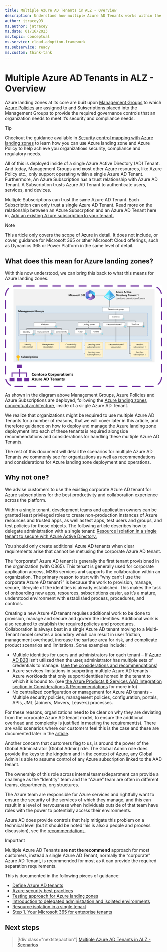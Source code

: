 ```yaml
---
title: Multiple Azure AD Tenants in ALZ - Overview
description: Understand how multiple Azure AD Tenants works within the context of Azure Landing Zones
author: jtracey93
ms.author: jatracey
ms.date: 01/16/2023
ms.topic: conceptual
ms.service: cloud-adoption-framework
ms.subservice: ready
ms.custom: think-tank
---
```


# Multiple Azure AD Tenants in ALZ - Overview

Azure landing zones at its core are built upon [Management Groups](/azure/governance/management-groups/overview) to which [Azure Policies](/azure/governance/policy/overview) are assigned to and Subscriptions placed into the Management Groups to provide the required governance controls that an organization needs to meet it’s security and compliance needs.

>[!TIP]
> Checkout the guidance available in [Security control mapping with Azure landing zones](/azure/cloud-adoption-framework/ready/control-mapping/security-control-mapping) to learn how you can use Azure landing zone and Azure Policy to help achieve you organizations security, compliance and regulatory needs.

All of this is deployed inside of a single Azure Active Directory (AD) Tenant. And today, Management Groups and most other Azure resources, like Azure Policy etc., only support operating within a single Azure AD Tenant. Furthermore, An Azure Subscription has a trust relationship with Azure AD Tenant. A Subscription trusts Azure AD Tenant to authenticate users, services, and devices.

Multiple Subscriptions can trust the same Azure AD Tenant. Each Subscription can only trust a single Azure AD Tenant. Read more on the relationship between an Azure Subscription and an Azure AD Tenant here in, [Add an existing Azure subscription to your tenant.](/azure/active-directory/fundamentals/active-directory-how-subscriptions-associated-directory)

>[!NOTE]
> This article only covers the scope of Azure in detail. It does not include, or cover, guidance for Microsoft 365 or other Microsoft Cloud offerings, such as Dynamics 365 or Power Platform in the same level of detail.

## What does this mean for Azure landing zones?

With this now understood, we can bring this back to what this means for Azure landing zones.

[![Diagram of single Azure AD Tenant with Azure Landing Zones deployed](media/alz-multi-tenant-1.png)](media/alz-multi-tenant-1.png#lightbox)

As shown in the diagram above Management Groups, Azure Policies and Azure Subscriptions are deployed, following the [Azure landing zones conceptual architecture](/azure/cloud-adoption-framework/ready/landing-zone/#azure-landing-zone-conceptual-architecture), inside of a single Azure AD Tenant.

We realize that organizations might be required to use multiple Azure AD Tenants for a number of reasons, that we will cover later in this article, and therefore guidance on how to deploy and manage the Azure landing zone deployment into each of these tenants is required alongside recommendations and considerations for handling these multiple Azure AD Tenants.

The rest of this document will detail the scenarios for multiple Azure AD Tenants we commonly see for organizations as well as recommendations and considerations for Azure landing zone deployment and operations.

## Why not one?

We advise customers to use the existing corporate Azure AD tenant for Azure subscriptions for the best productivity and collaboration experience across the platform.

Within a single tenant, development teams and application owners can be granted least privileged roles to create non-production instances of Azure resources and trusted apps, as well as test apps, test users and groups, and test policies for those objects. The following article describes how to delegate administration with a single tenant: [Resource isolation in a single tenant to secure with Azure Active Directory.](/azure/active-directory/fundamentals/secure-with-azure-ad-single-tenant)

You should only create additional Azure AD tenants when clear requirements arise that cannot be met using the corporate Azure AD tenant.

The “corporate” Azure AD tenant is generally the first tenant provisioned in the organization (with O365). This tenant is generally used for corporate application access, M365 services and supports the collaboration within an organization.  The primary reason to start with “why can’t I use the corporate Azure AD tenant?” is because the work to provision, manage, secure, lifecycle of the identities is already established. This makes the task of onboarding new apps, resources, subscriptions easier, as it’s a mature, understood environment with established process, procedures, and controls.

Creating a new Azure AD tenant requires additional work to be done to provision, manage and secure and govern the identities. Additional work is also required to establish the required policies and procedures. Collaboration is always best in a single Azure AD tenant moving to a Multi-Tenant model creates a boundary which can result in user friction, management overhead, increase the surface area for risk, and complicate product scenarios and limitations. Some examples include:

- Multiple identities for users and administrators for each tenant – If [Azure AD B2B](/azure/active-directory/external-identities/what-is-b2b) isn’t utilized then the user, administrator has multiple sets of credentials to manage. ([see the considerations and recommendations](multiple-aad-tenants-in-alz-handling-c-r.md))
- Azure services limitations in supporting multiple Azure AD tenants – Azure workloads that only support identities homed in the tenant to which it is bound to. (see [the Azure Products & Services AAD Integration section in Considerations & Recommendations](multiple-aad-tenants-in-alz-handling-c-r.md#azure-products--services-aad-integration) for more info)
- No centralized configuration or management for Azure AD tenants – Multiple security policies, management policies, configuration, portals, APIs, JML (Joiners, Movers, Leavers) processes.

For these reasons, organizations need to be clear on why they are deviating from the corporate Azure AD tenant model, to ensure the additional overhead and complexity is justified in meeting the requirement(s). There are valid scenarios where our customers feel this is the case and these are documented later in the [article](multiple-aad-tenants-in-alz-scenarios.md).

Another concern that customers flag to us, is around the power of the Global Administrator (Global Admin) role. The Global Admin role does provide the keys to the kingdom and in the context of Azure, any Global Admin is able to assume control of any Azure subscription linked to the AAD tenant.

The ownership of this role across internal teams/department can provide a challenge as the “Identity” team and the “Azure” team are often in different teams, departments, org structures.

The Azure team are responsible for Azure services and rightfully want to ensure the security of the services of which they manage, and this can result in a level of nervousness when individuals outside of that team have roles with the power to potentially access their environments.

Azure AD does provide controls that help mitigate this problem on a technical level (but it should be noted this is also a people and process discussion), see the [recommendations.](multiple-aad-tenants-in-alz-handling-c-r.md#recommendations)

>[!IMPORTANT]
> Multiple Azure AD Tenants **are not the recommend** approach for most customers, instead a single Azure AD Tenant, normally the “corporate” Azure AD Tenant, is recommended for most as it can provide the required separation requirements.
> 
> This is documented in the following pieces of guidance:
> - [Define Azure AD tenants](/azure/cloud-adoption-framework/ready/landing-zone/design-area/azure-ad-define)
> - [Azure security best practices](/azure/cloud-adoption-framework/secure/security-top-10#9-architecture-standardize-on-a-single-directory-and-identity)
> - [Testing approach for Azure landing zones](/azure/cloud-adoption-framework/ready/enterprise-scale/testing-approach)
> - [Introduction to delegated administration and isolated environments](/azure/active-directory/fundamentals/secure-with-azure-ad-introduction)
> - [Resource isolation in a single tenant](/azure/active-directory/fundamentals/secure-with-azure-ad-single-tenant)
> - [Step 1. Your Microsoft 365 for enterprise tenants](/microsoft-365/solutions/tenant-management-tenants?view=o365-worldwide)

## Next steps

> [!div class="nextstepaction"]
> [Multiple Azure AD Tenants in ALZ - Scenarios](multiple-aad-tenants-in-alz-scenarios.md)